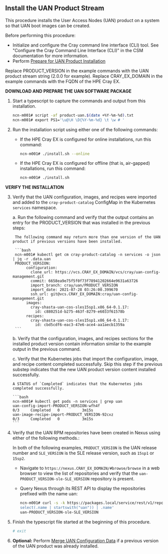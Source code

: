 ## Install the UAN Product Stream

This procedure installs the User Access Nodes \(UAN\) product on a system so that UAN boot images can be created.

Before performing this procedure:

- Initialize and configure the Cray command line interface \(CLI\) tool. See "Configure the Cray Command Line Interface \(CLI\)" in the CSM documentation for more information.
- Perform [Prepare for UAN Product Installation](#prepare_for_uan_product_installation)

Replace PRODUCT\_VERSION in the example commands with the UAN product stream string \(2.0.0 for example\). Replace CRAY\_EX\_DOMAIN in the example commands with the FQDN of the HPE Cray EX.

**DOWNLOAD AND PREPARE THE UAN SOFTWARE PACKAGE**

1. Start a typescript to capture the commands and output from this installation.

    ```bash
    ncn-m001# script -af product-uan.$(date +%Y-%m-%d).txt 
    ncn-m001# export PS1='\u@\H \D{%Y-%m-%d} \t \w # '
    ```

2. Run the installation script using either one of the following commands:

    - If the HPE Cray EX is configured for online installations, run this command:

        ```bash
        ncn-m001# ./install.sh --online
        ```

    - If the HPE Cray EX is configured for offline \(that is, air-gapped\) installations, run this command:

        ```bash
        ncn-m001# ./install.sh
        ```

**VERIFY THE INSTALLATION**

3. Verify that the UAN configuration, images, and recipes were imported and added to the `cray-product-catalog` ConfigMap in the Kubernetes `services` namespace.

    a. Run the following command and verify that the output contains an entry for the PRODUCT\_VERSION that was installed in the previous steps:

        The following command may return more than one version of the UAN product if previous versions have been installed.

        ```bash
        ncn-m001# kubectl get cm cray-product-catalog -n services -o json | jq -r .data.uan
        PRODUCT_VERSION:
             configuration:
               clone_url: https://vcs.CRAY_EX_DOMAIN/vcs/cray/uan-config-management.git
               commit: 6658ea9e75f5f0f73f78941202664e9631a63726
               import_branch: cray/uan/PRODUCT_VERSION
               import_date: 2021-07-28 03:26:00.399670
               ssh_url: git@vcs.CRAY_EX_DOMAIN:cray/uan-config-management.git
             images:
               cray-shasta-uan-cos-sles15sp1.x86_64-0.1.17:
                 id: c880251d-b275-463f-8279-e6033f61578b
             recipes:
               cray-shasta-uan-cos-sles15sp1.x86_64-0.1.17:
                 id: cbd5cdf6-eac3-47e6-ace4-aa1aecb1359a
        ```

    b. Verify that the configuration, images, and recipes sections for the installed product version contain information similar to the example output in the previous command.

    c. Verify that the Kubernetes jobs that import the configuration, image, and recipe content completed successfully. Skip this step if the previous substep indicates that the new UAN product version content installed successfully.
       
       A STATUS of `Completed` indicates that the Kubernetes jobs completed successfully.

       ```bash
       ncn-m001# kubectl get pods -n services | grep uan
       uan-config-import-PRODUCT_VERSION-wfh4f                                  0/3     Completed   0          3m15s
       uan-image-recipe-import-PRODUCT_VERSION-92cxz                            0/3     Completed   0          3m15s
       ```

4. Verify that the UAN RPM repositories have been created in Nexus using either of the following methods.:

   In both of the following examples, `PRODUCT_VERSION` is the UAN release number and `SLE_VERSION` is the SLE release version, such as `15sp1` or `15sp2`.

    - Navigate to `https://nexus.CRAY_EX_DOMAIN/#browse/browse` in a web browser to view the list of repositories and verify that the `uan-PRODUCT_VERSION-sle-SLE_VERSION` repository is present.
        
    - Query Nexus through its REST API to display the repositories prefixed with the name uan:

        ```bash
        ncn-m001# curl -s -k https://packages.local/service/rest/v1/repositories | jq -r '.[] | \
        select(.name | startswith("uan")) | .name'
        uan-PRODUCT_VERSION-sle-SLE_VERSION
        ```

5. Finish the typescript file started at the beginning of this procedure.

    ```bash
    # exit
    ```

6. **Optional:** Perform [Merge UAN Configuration Data](#merge_uan_configuration_data) if a previous version of the UAN product was already installed.

